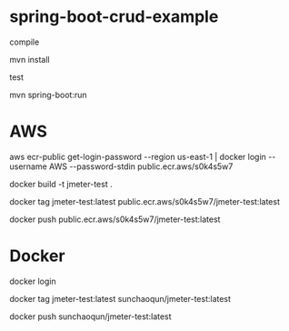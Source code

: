 # spring-boot-crud-example

compile 

mvn install

test

mvn spring-boot:run

# AWS

aws ecr-public get-login-password --region us-east-1 | docker login --username AWS --password-stdin public.ecr.aws/s0k4s5w7

docker build -t jmeter-test .

docker tag jmeter-test:latest public.ecr.aws/s0k4s5w7/jmeter-test:latest

docker push public.ecr.aws/s0k4s5w7/jmeter-test:latest

# Docker

docker login

docker tag jmeter-test:latest sunchaoqun/jmeter-test:latest

docker push sunchaoqun/jmeter-test:latest

